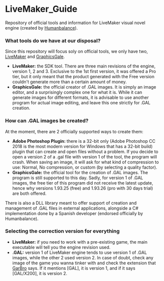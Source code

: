 # LiveMaker_Guide
Repository of official tools and information for LiveMaker visual novel engine (created by [Humanbalance](https://humanbalance.net/)).

### What tools do we have at our disposal?
Since this repository will focus soly on official tools, we only have two, [LiveMaker](https://livemaker.net/) and [GraphicsGale](https://graphicsgale.com/us/).

- **LiveMaker:** the SDK tool. There are three main revisions of the engine, version 1, 2 and 3. Exclusive to the 1st first version, it was offered a Pro tier, but it only meant that the product generated with the Free version couldn't generate more than a certain amount of money.
- **GraphicsGale:** the official creator of .GAL images. It is simply an image editor, and a surprisingly complex one for what it is. While it can generate images for different formats, it is advisable to use another program for actual image editing, and leave this one strictly for .GAL creation.

### How can .GAL images be created?
At the moment, there are 2 officially supported ways to create them:
- **Adobe Photoshop Plugin:** there is a 32-bit only (Adobe Photoshop CC 2018 is the most modern version for Windows that has a 32-bit build) plugin that can create and open files without a problem. If you decide to open a version 2 of a .gal file with version 1 of the tool, the program will crash. When saving an image, it will ask for what kind of compression to use: Normal, No compression, or custom (by selecting a quality factor).
- **GraphicsGale:** the official tool for the creation of .GAL images. The program is still supported to this day. Sadly, for version 1 of .GAL images, the free tier of this program did not receive the latest update, hence why versions 1.93.25 (free) and 1.93.26 (pro with 30 days trial) are both offered.

There is also a DLL library meant to offer support of creation and management of .GAL files in external applications, alongside a C# implementation done by a Spanish developer (endorsed officially by Humanbalance).

### Selecting the correction version for everything
- **LiveMaker:** if you need to work with a pre-existing game, the main executable will tell you the engine revision used.
- **.GAL:** version 1 of LiveMaker engine tends to use version 1 of .GAL images, while the other 2 used version 2. In case of doubt, check any image of the game you wanna tinker with and check the extension that [GarBro](https://github.com/crskycode/GARbro/) says. If it mentions [GAL], it is version 1, and if it says [GAL/X200], it is version 2.
